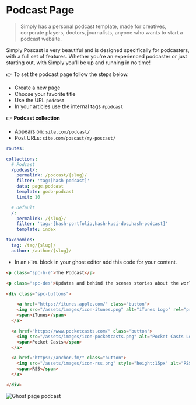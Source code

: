 # Podcast Page

> Simply has a personal podcast template, made for creatives, corporate players, doctors, journalists, anyone who wants to start a podcast website.

Simply Poscast is very beautiful and is designed specifically for podcasters, with a full set of features. Whether you're an experienced podcaster or just starting out, with Simply you'll be up and running in no time!

👉 To set the podcast page follow the steps below.

- Create a new page
- Choose your favorite title
- Use the URL `podcast`
- In your articles use the internal tags `#podcast`

👉 **Podcast collection**

- Appears on: `site.com/podcast/`
- Post URLs: `site.com/poscast/my-poscast/`

```yaml
routes:

collections:
  # Podcast
  /podcast/:
    permalink: /podcast/{slug}/
    filter: 'tag:[hash-podcast]'
    data: page.podcast
    template: godo-podcast
    limit: 10

  # Default
  /:
    permalink: /{slug}/
    filter: 'tag:-[hash-portfolio,hash-kusi-doc,hash-podcast]'
    template: index

taxonomies:
  tag: /tag/{slug}/
  author: /author/{slug}/
```

- In an `HTML` block in your ghost editor add this code for your content.

```html
<p class="spc-h-e">The Podcast</p>

<p class="spc-des">Updates and behind the scenes stories about the world of Ghost. Hosted by Ghost founders <em>John O'Nolan</em> &amp; <em>Hannah Wolfe</em>.</p>
```

```html
<div class="spc-buttons">

    <a href="https://itunes.apple.com/" class="button">
    <img src="/assets/images/icon-itunes.png" alt="iTunes Logo" rel="presentation"/>
    <span>iTunes</span>
  </a>

  <a href="https://www.pocketcasts.com/" class="button">
    <img src="/assets/images/icon-pocketcasts.png" alt="Pocket Casts Logo" rel="presentation"/>
    <span>Pocket Casts</span>
  </a>

  <a href="https://anchor.fm/" class="button">
    <img src="/assets/images/icon-rss.png" style="height:15px" alt="RSS Icon" rel="presentation"/>
    <span>RSS</span>
  </a>

</div>
```

![Ghost page podcast](https://user-images.githubusercontent.com/10253167/105066878-3732f480-5a4d-11eb-8350-aa3eef5eb427.jpg)
